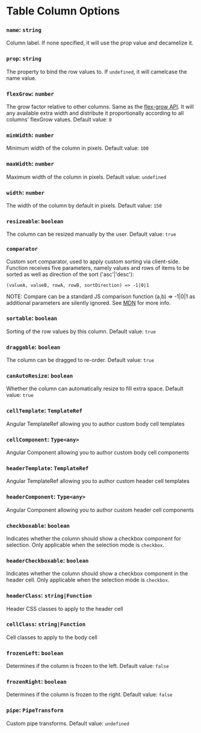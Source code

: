 # Table Column Options

### `name`: `string`

Column label. If none specified, it will use the prop value and decamelize it.

### `prop`: `string`

The property to bind the row values to. If `undefined`, it will camelcase the name value.

### `flexGrow`: `number`

The grow factor relative to other columns. Same as the [flex-grow API](https://www.w3.org/TR/css3-flexbox/).
It will any available extra width and distribute it proportionally according to all columns' flexGrow values. Default value: `0`

### `minWidth`: `number`

Minimum width of the column in pixels. Default value: `100`

### `maxWidth`: `number`

Maximum width of the column in pixels. Default value: `undefined`

### `width`: `number`

The width of the column by default in pixels. Default value: `150`

### `resizeable`: `boolean`

The column can be resized manually by the user. Default value: `true`

### `comparator`

Custom sort comparator, used to apply custom sorting via client-side.
Function receives five parameters, namely values and rows of items to be sorted as well as direction of the sort ('asc'|'desc'):

```
(valueA, valueB, rowA, rowB, sortDirection) => -1|0|1
```

NOTE: Compare can be a standard JS comparison function (a,b) => -1|0|1 as additional parameters are silently ignored.
See [MDN](https://developer.mozilla.org/en-US/docs/Web/JavaScript/Reference/Global_Objects/Array/sort) for more info.

### `sortable`: `boolean`

Sorting of the row values by this column. Default value: `true`

### `draggable`: `boolean`

The column can be dragged to re-order. Default value: `true`

### `canAutoResize`: `boolean`

Whether the column can automatically resize to fill extra space. Default value: `true`

### `cellTemplate`: `TemplateRef`

Angular TemplateRef allowing you to author custom body cell templates

### `cellComponent`: `Type<any>`

Angular Component allowing you to author custom body cell components

### `headerTemplate`: `TemplateRef`

Angular TemplateRef allowing you to author custom header cell templates

### `headerComponent`: `Type<any>`

Angular Component allowing you to author custom header cell components

### `checkboxable`: `boolean`

Indicates whether the column should show a checkbox component for selection. Only
applicable when the selection mode is `checkbox`.

### `headerCheckboxable`: `boolean`

Indicates whether the column should show a checkbox component in the header cell.
Only applicable when the selection mode is `checkbox`.

### `headerClass`: `string|Function`

Header CSS classes to apply to the header cell

### `cellClass`: `string|Function`

Cell classes to apply to the body cell

### `frozenLeft`: `boolean`

Determines if the column is frozen to the left. Default value: `false`

### `frozenRight`: `boolean`

Determines if the column is frozen to the right. Default value: `false`

### `pipe`: `PipeTransform`

Custom pipe transforms. Default value: `undefined`
